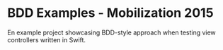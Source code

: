 # BDD Examples - Mobilization 2015

En example project showcasing BDD-style approach when testing view controllers written in Swift. 
